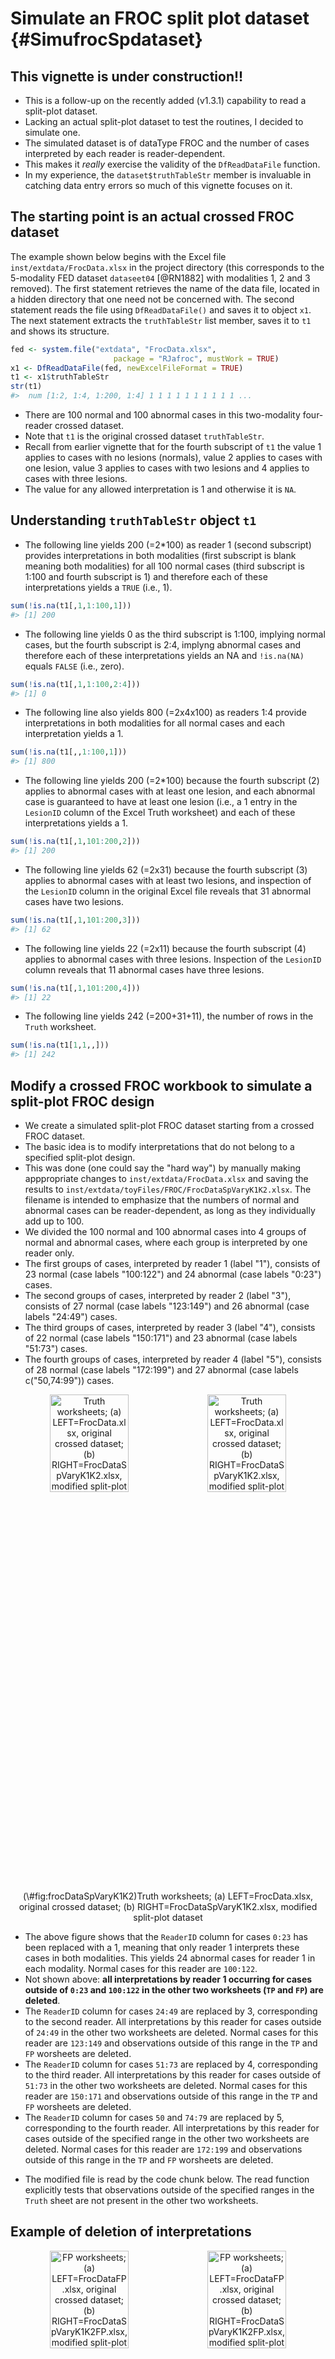 # Simulate an FROC split plot dataset {#SimufrocSpdataset}




## This vignette is under construction!!
* This is a follow-up on the recently added (v1.3.1) capability to read a split-plot dataset.
* Lacking an actual split-plot dataset to test the routines, I decided to simulate one.
* The simulated dataset is of dataType FROC and the number of cases interpreted by each reader is reader-dependent.
* This makes it *really* exercise the validity of the `DfReadDataFile` function.
* In my experience, the `dataset$truthTableStr` member is invaluable in catching data entry errors so much of this vignette focuses on it.

## The starting point is an actual crossed FROC dataset
The example shown below begins with the Excel file `inst/extdata/FrocData.xlsx` in the project directory (this corresponds to the 5-modality FED dataset `dataseet04` [@RN1882] with modalities 1, 2 and 3 removed). The first statement retrieves the name of the data file, located in a hidden directory that one need not be concerned with. The second statement reads the file using `DfReadDataFile()` and saves it to object `x1`. The next statement extracts the `truthTableStr` list member, saves it to `t1` and shows its structure.


```r
fed <- system.file("extdata", "FrocData.xlsx",
                       package = "RJafroc", mustWork = TRUE)
x1 <- DfReadDataFile(fed, newExcelFileFormat = TRUE)
t1 <- x1$truthTableStr
str(t1)
#>  num [1:2, 1:4, 1:200, 1:4] 1 1 1 1 1 1 1 1 1 1 ...
```

* There are 100 normal and 100 abnormal cases in this two-modality four-reader crossed dataset.
* Note that `t1` is the original crossed dataset `truthTableStr`.
* Recall from earlier vignette that for the fourth subscript of `t1` the value 1 applies to cases with no lesions (normals), value 2 applies to cases with one lesion, value 3 applies to cases with two lesions and 4 applies to cases with three lesions.
* The value for any allowed interpretation is 1 and otherwise it is `NA`.

## Understanding `truthTableStr` object `t1`
* The following line yields 200 (=2*100) as reader 1 (second subscript) provides interpretations in both modalities (first subscript is blank meaning both modalities) for all 100 normal cases (third subscript is 1:100 and fourth subscript is 1) and therefore each of these interpretations yields a `TRUE` (i.e., 1).

```r
sum(!is.na(t1[,1,1:100,1]))
#> [1] 200
```
* The following line yields 0 as the third subscript is 1:100, implying normal cases, but the fourth subscript is 2:4, implyng abnormal cases and therefore each of these interpretations yields an NA and `!is.na(NA)` equals `FALSE` (i.e., zero).

```r
sum(!is.na(t1[,1,1:100,2:4]))
#> [1] 0
```

* The following line also yields 800 (=2x4x100) as readers 1:4 provide interpretations in both modalities for all normal cases and each interpretation yields a 1.

```r
sum(!is.na(t1[,,1:100,1]))
#> [1] 800
```

* The following line yields 200 (=2*100) because the fourth subscript (2) applies to abnormal cases with at least one lesion, and each abnormal case is guaranteed to have at least one lesion (i.e., a 1 entry in the `LesionID` column of the Excel Truth worksheet) and each of these interpretations yields a 1.

```r
sum(!is.na(t1[,1,101:200,2]))
#> [1] 200
```

* The following line yields 62 (=2x31) because the fourth subscript (3) applies to abnormal cases with at least two lesions, and inspection of the `LesionID` column in the original Excel file reveals that 31 abnormal cases have two lesions. 

```r
sum(!is.na(t1[,1,101:200,3]))
#> [1] 62
```

* The following line yields 22 (=2x11) because the fourth subscript (4) applies to abnormal cases with three lesions. Inspection of the `LesionID` column reveals that 11 abnormal cases have three lesions. 


```r
sum(!is.na(t1[,1,101:200,4]))
#> [1] 22
```

* The following line yields 242 (=200+31+11), the number of rows in the `Truth` worksheet.

```r
sum(!is.na(t1[1,1,,]))
#> [1] 242
```

## Modify a crossed FROC workbook to simulate a split-plot FROC design
* We create a simulated split-plot FROC dataset starting from a crossed FROC dataset. 
* The basic idea is to modify interpretations that do not belong to a specified split-plot design.
* This was done (one could say the "hard way") by manually making apppropriate changes to `inst/extdata/FrocData.xlsx` and saving the results to `inst/extdata/toyFiles/FROC/FrocDataSpVaryK1K2.xlsx`. The filename is intended to emphasize that the numbers of normal and abnormal cases can be reader-dependent, as long as they individually add up to 100.
* We divided the 100 normal and 100 abnormal cases into 4 groups of normal and abnormal cases, where each group is interpreted by one reader only.
* The first groups of cases, interpreted by reader 1 (label "1"), consists of 23 normal (case labels "100:122") and 24 abnormal (case labels "0:23") cases.
* The second groups of cases, interpreted by reader 2 (label "3"), consists of 27 normal (case labels "123:149") and 26 abnormal (case labels "24:49") cases.
* The third groups of cases, interpreted by reader 3 (label "4"), consists of 22 normal (case labels "150:171") and 23 abnormal (case labels "51:73") cases.
* The fourth groups of cases, interpreted by reader 4 (label "5"), consists of 28 normal (case labels "172:199") and 27 abnormal (case labels c("50,74:99")) cases.



<div class="figure" style="text-align: center">
<img src="images/frocData.png" alt="Truth worksheets; (a) LEFT=FrocData.xlsx, original crossed dataset; (b) RIGHT=FrocDataSpVaryK1K2.xlsx, modified split-plot dataset" width="50%" height="20%" /><img src="images/frocDataSpVaryK1K2.png" alt="Truth worksheets; (a) LEFT=FrocData.xlsx, original crossed dataset; (b) RIGHT=FrocDataSpVaryK1K2.xlsx, modified split-plot dataset" width="50%" height="20%" />
<p class="caption">(\#fig:frocDataSpVaryK1K2)Truth worksheets; (a) LEFT=FrocData.xlsx, original crossed dataset; (b) RIGHT=FrocDataSpVaryK1K2.xlsx, modified split-plot dataset</p>
</div>

* The above figure shows that the `ReaderID` column for cases `0:23` has been replaced with a 1, meaning that only reader 1 interprets these cases in both modalities. This yields 24 abnormal cases for reader 1 in each modality. Normal cases for this reader are `100:122`.
* Not shown above: **all interpretations by reader 1 occurring for cases outside of `0:23` and `100:122` in the other two worksheets (`TP` and `FP`) are deleted**.
* The `ReaderID` column for cases `24:49` are replaced by 3, corresponding to the second reader. All interpretations by this reader for cases outside of `24:49` in the other two worksheets are deleted. Normal cases for this reader are `123:149` and observations outside of this range in the `TP` and `FP` worsheets are deleted.
* The `ReaderID` column for cases `51:73` are replaced by 4, corresponding to the third reader. All interpretations by this reader for cases outside of `51:73` in the other two worksheets are deleted. Normal cases for this reader are `150:171` and observations outside of this range in the `TP` and `FP` worsheets are deleted.
* The `ReaderID` column for cases `50` and `74:79` are replaced by 5, corresponding to the fourth reader. All interpretations by this reader for cases outside of the specified range in the other two worksheets are deleted. Normal cases for this reader are `172:199` and observations outside of this range in the `TP` and `FP` worsheets are deleted. 
<!-- * The modifed file is saved to `extdata/toyFiles/FROC/FrocDataSpVaryK1K2.xlsx`. -->
* The modified file is read by the code chunk below. The read function explicitly tests that observations outside of the specified ranges in the `Truth` sheet are not present in the other two worksheets.

## Example of deletion of interpretations
<div class="figure" style="text-align: center">
<img src="images/frocDataFP.png" alt="FP worksheets; (a) LEFT=FrocDataFP.xlsx, original crossed dataset; (b) RIGHT=FrocDataSpVaryK1K2FP.xlsx, modified split-plot dataset" width="50%" height="20%" /><img src="images/frocDataSpVaryK1K2FP.png" alt="FP worksheets; (a) LEFT=FrocDataFP.xlsx, original crossed dataset; (b) RIGHT=FrocDataSpVaryK1K2FP.xlsx, modified split-plot dataset" width="50%" height="20%" />
<p class="caption">(\#fig:frocDataSpVaryK1K2FP)FP worksheets; (a) LEFT=FrocDataFP.xlsx, original crossed dataset; (b) RIGHT=FrocDataSpVaryK1K2FP.xlsx, modified split-plot dataset</p>
</div>

* The two figures above illustrate deletion of interpretations.
* The left panel shows the `FP` worksheet for the original crossed data.
* For reader 1 and modality 4 it contains cases 29, 30, 44, ..., 91, 96 that do not belong to the split-plot dataset for this reader.
* Specifically, they are outside of `0:23` and `100:122`, the allowed ranges for this reader. 
* These are deleted, see right panel of above figure. The next allowed cases for this reader are `107, 109,...., 122`.
* The procedure is repeated for all readers and both `TP` and `FP` sheets.


```r
fedsp <- system.file("extdata", "toyFiles/FROC/FrocDataSpVaryK1K2.xlsx",
                       package = "RJafroc", mustWork = TRUE)
x2 <- DfReadDataFile(fedsp, newExcelFileFormat = TRUE)
t2 <- x2$truthTableStr
```

## Understanding `truthTableStr` object `t2`
* The following line below yields 46 (= 2x23) as reader 1 (second subscript) provides interpretations in both modalities (first subscript is blank) for all normal cases (third subscript is 1:100 and fourth subscript is 1) and there are 23 normal cases interpreted by reader 1.

```r
sum(!is.na(t2[,1,1:100,1]))
#> [1] 46
```

* The following line confirms the first line, with a 1 contribution coming from each case in range 1:23.

```r
sum(!is.na(t2[,1,1:23,1]))
#> [1] 46
```

* The following line yields 48 (= 2x24) because the fourth subscript (2) applies to abnormal cases with at least one lesion, and we know that this reader has interpreted 24 abnormal cases.

```r
sum(!is.na(t2[,1,101:124,2]))
#> [1] 48
```

* The following line yields 54 (= 2x27) because the fourth subscript (1) applies to normal cases and we know that reader 2 has interpreted 27 normal cases.

```r
sum(!is.na(t2[,2,,1]))
#> [1] 54
```

* The following line yields 52 (= 2x26) because the fourth subscript (2:4) applies to abnormal cases with at least one lesion, and we know that reader 2 has interpreted 26 abnormal cases.

```r
sum(!is.na(t2[,2,,2:4]))
#> [1] 52
```

## References  
